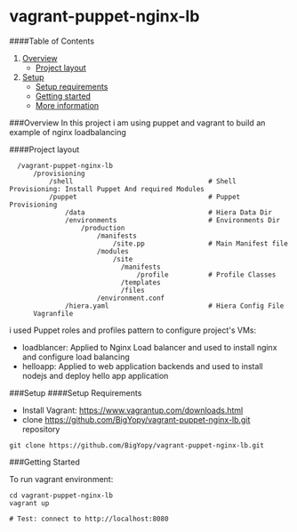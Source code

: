 # vagrant-puppet-nginx-lb

####Table of Contents

1. [Overview](#overview)
    * [Project layout](#project-layout)
2. [Setup](#setup)
    * [Setup requirements](#setup-requirements)
    * [Getting started](#getting-started)
    * [More information](#more-information)

###Overview
In this project i am using puppet and vagrant to build an example of nginx loadbalancing

####Project layout
```
  /vagrant-puppet-nginx-lb
      /provisioning
          /shell                                  # Shell Provisioning: Install Puppet And required Modules                          
          /puppet                                 # Puppet Provisioning
              /data                               # Hiera Data Dir
              /environments                       # Environments Dir
                  /production
                      /manifests
                          /site.pp                # Main Manifest file
                      /modules
                          /site
                            /manifests
                                /profile          # Profile Classes
                            /templates
                            /files
                      /environment.conf
              /hiera.yaml                         # Hiera Config File
      Vagranfile
```
i used Puppet roles and profiles pattern to configure project's VMs:
* loadblancer: Applied to Nginx Load balancer and used to install nginx and configure load balancing
* helloapp: Applied to web application backends and used to install nodejs and deploy hello app application

###Setup
####Setup Requirements

* Install Vagrant: https://www.vagrantup.com/downloads.html
* clone https://github.com/BigYopy/vagrant-puppet-nginx-lb.git  repository
```
git clone https://github.com/BigYopy/vagrant-puppet-nginx-lb.git
```

###Getting Started

To run vagrant environment:
```
cd vagrant-puppet-nginx-lb
vagrant up

# Test: connect to http://localhost:8080
```
